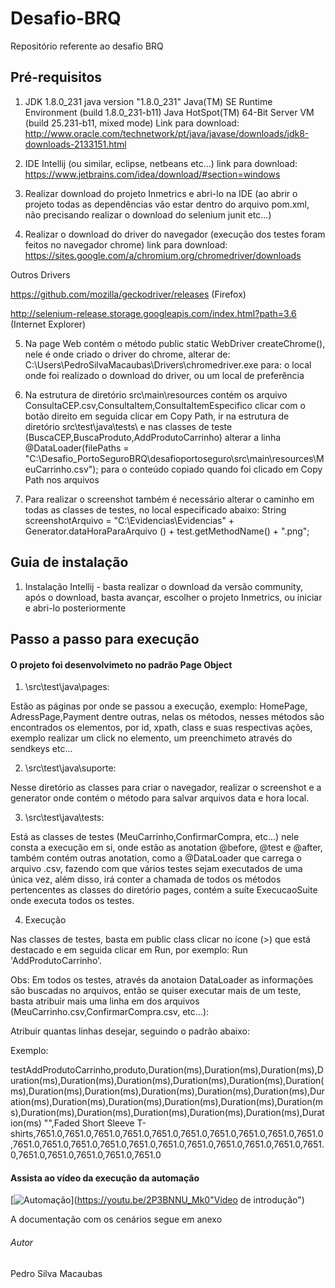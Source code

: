 # Desafio-BRQ
 Repositório referente ao desafio BRQ
## Pré-requisitos

1. JDK 1.8.0_231
java version "1.8.0_231"
Java(TM) SE Runtime Environment (build 1.8.0_231-b11)
Java HotSpot(TM) 64-Bit Server VM (build 25.231-b11, mixed mode)
Link para download: http://www.oracle.com/technetwork/pt/java/javase/downloads/jdk8-downloads-2133151.html

2. IDE Intellij (ou similar, eclipse, netbeans etc...) 
link para download: https://www.jetbrains.com/idea/download/#section=windows

3. Realizar download do projeto Inmetrics e abri-lo na IDE (ao abrir o projeto todas as dependências vão estar dentro do arquivo pom.xml, não precisando realizar o download do selenium junit etc...)

4. Realizar o download do driver do navegador (execução dos testes foram feitos no navegador chrome)
link para download: https://sites.google.com/a/chromium.org/chromedriver/downloads

Outros Drivers 

https://github.com/mozilla/geckodriver/releases (Firefox) 

http://selenium-release.storage.googleapis.com/index.html?path=3.6 (Internet Explorer) 

5. Na page Web contém o método public static WebDriver createChrome(), nele é onde criado o driver do chrome, alterar de: C:\Users\PedroSilvaMacaubas\Drivers\chromedriver.exe para: o local onde foi realizado o download do driver, ou um local de preferência

6. Na estrutura de diretório src\main\resources contém os  arquivo ConsultaCEP.csv,ConsultaItem,ConsultaItemEspecifico clicar com o botão direito em seguida clicar em Copy Path, ir na estrutura de diretório src\test\java\tests\ e nas classes de teste (BuscaCEP,BuscaProduto,AddProdutoCarrinho) alterar a linha @DataLoader(filePaths = "C:\Desafio_PortoSeguroBRQ\desafioportoseguro\src\main\resources\MeuCarrinho.csv"); para o conteúdo copiado quando foi clicado em Copy Path nos arquivos 

7. Para realizar o screenshot também é necessário alterar o caminho em todas as classes de testes, no local especificado abaixo: 
String screenshotArquivo = "C:\\Evidencias\\Evidencias\" + Generator.dataHoraParaArquivo () + test.getMethodName() + ".png";


## Guia de instalação

1. Instalação Intellij - basta realizar o download da versão community, após o download, basta avançar, escolher o projeto Inmetrics, ou iniciar e abri-lo posteriormente

## Passo a passo para execução

#### O projeto foi desenvolvimeto no padrão Page Object

1. \src\test\java\pages:

Estão as páginas por onde se passou a execução, exemplo: HomePage, AdressPage,Payment dentre outras, nelas os métodos, nesses métodos são encontrados os elementos, por id, xpath, class e suas respectivas ações, exemplo realizar um click no elemento, um preenchimeto através do sendkeys etc...

2. \src\test\java\suporte:

Nesse diretório as classes para criar o navegador, realizar o screenshot e a generator onde contém o método para salvar arquivos data e hora local.

3. \src\test\java\tests:

Está as classes de testes (MeuCarrinho,ConfirmarCompra, etc...) nele consta a execução em si, onde estão as anotation @before, @test e @after, também contém outras anotation, como a @DataLoader que carrega o arquivo .csv, fazendo com que vários testes sejam executados de uma única vez, além disso, irá conter a chamada de todos os métodos pertencentes as classes do diretório pages, contém a suíte ExecucaoSuite onde executa todos os testes.

4. Execução

Nas classes de testes, basta em public class clicar no ícone (>) que está destacado e em seguida clicar em Run, por exemplo: Run  'AddProdutoCarrinho'. 

Obs: Em todos os testes, através da anotaion DataLoader as informações são buscadas no arquivos, então se quiser executar mais de um teste, basta atribuir mais uma linha em dos arquivos (MeuCarrinho.csv,ConfirmarCompra.csv, etc...):

Atribuir quantas linhas desejar, seguindo o padrão abaixo:

Exemplo:

testAddProdutoCarrinho,produto,Duration(ms),Duration(ms),Duration(ms),Duration(ms),Duration(ms),Duration(ms),Duration(ms),Duration(ms),Duration(ms),Duration(ms),Duration(ms),Duration(ms),Duration(ms),Duration(ms),Duration(ms),Duration(ms),Duration(ms),Duration(ms),Duration(ms),Duration(ms),Duration(ms),Duration(ms),Duration(ms),Duration(ms),Duration(ms),Duration(ms)
"",Faded Short Sleeve T-shirts,7651.0,7651.0,7651.0,7651.0,7651.0,7651.0,7651.0,7651.0,7651.0,7651.0,7651.0,7651.0,7651.0,7651.0,7651.0,7651.0,7651.0,7651.0,7651.0,7651.0,7651.0,7651.0,7651.0,7651.0,7651.0,7651.0


#### Assista ao vídeo da execução da automação
[![Automação](http://img.youtube.com/vi/2P3BNNU_Mk0/0.jpg)](https://youtu.be/2P3BNNU_Mk0"Video de introdução")


A documentação com os cenários segue em anexo

###### Autor

Pedro Silva Macaubas







